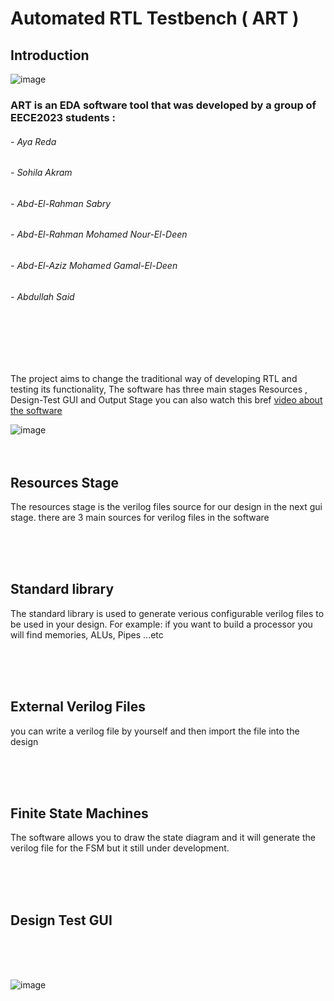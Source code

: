 # Automated RTL Testbench ( ART )

## Introduction 

![image](https://user-images.githubusercontent.com/82292548/181595137-640a89d9-30f7-402b-b3ae-74e779638404.png)


### ART is an EDA software tool that was developed by a group of EECE2023 students :  
###### - Aya Reda 
###### - Sohila Akram 
###### - Abd-El-Rahman Sabry 
###### - Abd-El-Rahman Mohamed Nour-El-Deen
###### - Abd-El-Aziz Mohamed Gamal-El-Deen
###### - Abdullah Said 

<br>
<br>
<br>
<br>

  The project aims to change the traditional way of developing RTL and testing its functionality, The software has three main stages Resources , Design-Test GUI and Output Stage you can also watch this bref [video about the software ](https://drive.google.com/drive/folders/1ZPi7BEip8kASPovHhIC7xob7bcxjF_Fj?fbclid=IwAR1j0BXKvXnAWnTLyQNgx7maxk23PwvoUdbqZ8fcAoZBEP6FnwdnXkd6Q_4) 
  
  ![image](https://user-images.githubusercontent.com/82292548/181595721-9b931376-ae1b-4283-b709-a3e02b270712.png)
<br>
<br>
<br>
## Resources Stage

The resources stage is the verilog files source for our design in the next gui stage.
there are 3 main sources for verilog files in the software 

<br>
<br>
<br>

## Standard library 

The standard library is used to generate verious configurable verilog files to be used in your design. For example: if you want to build a processor you will find memories, ALUs, Pipes ...etc 

<br>
<br>
<br>

## External Verilog Files 

you can write a verilog file by yourself and then import the file into the design 

<br>
<br>
<br>

## Finite State Machines 

The software allows you to draw the state diagram and it will generate the verilog file for the FSM but it still under development.

<br>
<br>
<br>

## Design Test GUI 

<br>
<br>
<br>
  
![image](https://user-images.githubusercontent.com/82292548/181603685-08c264db-07bb-460c-a35d-03c2ed07e4bc.png)



